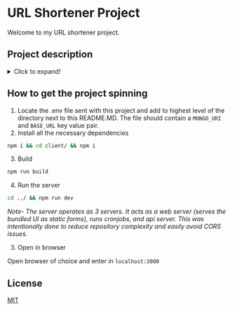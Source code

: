 # URL Shortener Project

Welcome to my URL shortener project.

## Project description

<details>
 <summary>Click to expand!</summary>

### Tech Stack

FE: React/Mantine

BE: NodeJS/Express/MongoDB

### Scope

The intention of this project is to mimic a production URL shortener application and all of its major features, to a feasible extent. Thus, many considerations were sifted through, being analyzed whether or not they would be appropriately within scope. Limitations include cost, effort and time.

### Functional requirements

1. User should be able to input a valid URL link and receive a shortened link.
2. When accessing the shortened link, the user should be redirected to the original URL.
3. Shortened URLs will expire after 2 years of inactivity.
4. Shortened URLs will have an expiration date of 4 years.

### Non-functional requirements

1. Shortened URLs must be random unique and human readable
2. Availability (returns error if code does not exist)

### Project features

According to scope, the major factor in building project feature considerations was cost. Thus, the majority of the project features consider storage as the limiting factor.

#### 1. URL length limitation

| Browser | Address bar | document.location or anchor tag |
| ------- | ----------- | ------------------------------- |
| Chrome  | 32779       | >64k                            |
| Android | >64k        | >64k                            |
| Firefox | 32779       | >64k                            |
| Safari  | 2047        | 5120                            |
| IE11    | 2047        | 5120                            |
| Edge 16 | 2047        | 10240                           |

https://stackoverflow.com/questions/417142/what-is-the-maximum-length-of-a-url-in-different-browsers

<strong>tl;dr- 2000 character limit</strong>

#### 2. Storage (character bytes)

Database provided is a MongoDB cloud cluster with a max storage of 512MB.

##### Data Model

| Key            | Max size   | Data type |
| -------------- | ---------- | --------- |
| \_id           | 12 Bytes   | ObjectId  |
| code           | 4 Bytes    | String    |
| link           | 2000 Bytes | String    |
| creationDate   | 70 Bytes   | String    |
| expirationDate | 70 Bytes   | String    |
| inactiveDate   | 70 Bytes   | String    |

max size = 2226bytes

<em>Note- dates should be stored as the DATE data type which would reduce it to 8bytes, but for development ease, it's stored as a string </em>

<strong>tl;dr- 512megabytes / 2226bytes = 241181 max entries</strong>

#### 3. URL (shortened) readability

Considerations for readability is to keep the code as short as possible, while still providing enough available permutations that every entry can be unique (over 241181 max entries).

<details>
<summary>Option 1</summary>

(0-9, a-f) UUID

solve for min x where "16\*x > 241181"; x = 5 characters

</details>

<details>
<summary>Option 2</summary>

(0-9, a-z) BASE36

solve for min x where "36\*x > 241181"; x = <strong>4 characters</strong>

</details>

<strong>tl;dr- code max is 4 characters long</strong>

#### 4. URL Expiration

Another consideration based on functional requirements, is that urls can have a lifespan of max 4 years, or 2 years of inactivity. InactiveDate attribute gets updated whenever the link is accessed.

### Items considered out of scope

Based on scope, there were many features that were not included for the sake of either cost or development time. The following items were considered not a priority in prototyping/mimicking a production application.

Provided, there are solutions that could've been made, the project does not consider:

| Description               | Solution                                  |
| ------------------------- | ----------------------------------------- |
| Hacking Attempts          | Sanitize inputs                           |
| Overloaded network        | Load balancers                            |
| Most frequently used urls | Caching system like Redis                 |
| Illegal activity          | Provide a preview option, blacklist sites |
| Analytics                 |                                           |
| Privatization of urls     | Implement authorization and rbac features |

<em>Note- There are certainly more security concerns, but for brevity sake, we'll leave as is here. </em>

</details>

## How to get the project spinning

1. Locate the .env file sent with this project and add to highest level of the directory next to this README.MD. The file should contain a `MONGO_URI` and `BASE_URL` key value pair.
2. Install all the necessary dependencies

```bash
npm i && cd client/ && npm i
```

3. Build

```bash
npm run build
```

4. Run the server

```bash
cd ../ && npm run dev
```

<em>Note- The server operates as 3 servers. It acts as a web server (serves the bundled UI as static forms), runs cronjobs, and api server. This was intentionally done to reduce repository complexity and easily avoid CORS issues. </em>

3. Open in browser

Open browser of choice and enter in `localhost:3000`

## License

[MIT](https://choosealicense.com/licenses/mit/)
